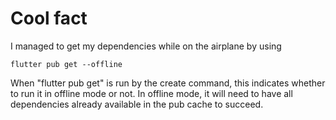 
# Cool fact

I managed to get my dependencies while on the airplane by using

```example
flutter pub get --offline
```

 When "flutter pub get" is run by the create command,
                             this indicates whether to run it in offline mode or
                             not. In offline mode, it will need to have all
                             dependencies already available in the pub cache to
                             succeed.